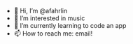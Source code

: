 - 👋 Hi, I’m @afahrlin
- 👀 I’m interested in music
- 🌱 I’m currently learning to code an app
- 📫 How to reach me: email!

<!---
afahrlin/afahrlin is a ✨ special ✨ repository because its `README.md` (this file) appears on your GitHub profile.
You can click the Preview link to take a look at your changes.
--->

